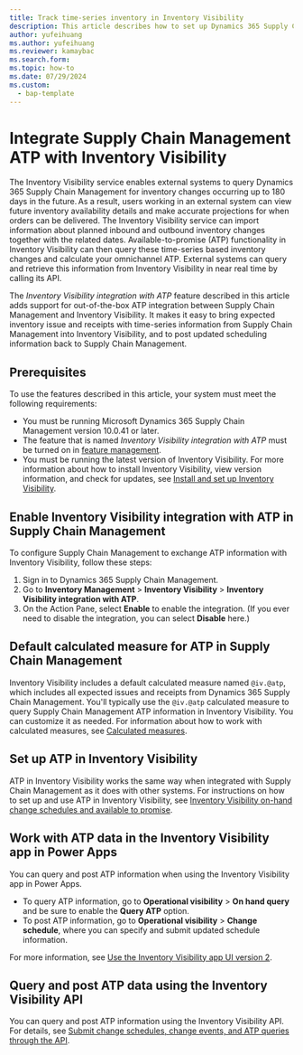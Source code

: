 ```yaml
---
title: Track time-series inventory in Inventory Visibility
description: This article describes how to set up Dynamics 365 Supply Chain Management inventory time-series data integration with Inventory Visibility so that you can query the projected inventory by date and calculate ATP
author: yufeihuang
ms.author: yufeihuang
ms.reviewer: kamaybac
ms.search.form:
ms.topic: how-to
ms.date: 07/29/2024
ms.custom: 
  - bap-template
---
```


# Integrate Supply Chain Management ATP with Inventory Visibility

The Inventory Visibility service enables external systems to query Dynamics 365 Supply Chain Management for inventory changes occurring up to 180 days in the future. As a result, users working in an external system can view future inventory availability details and make accurate projections for when orders can be delivered. The Inventory Visibility service can import information about planned inbound and outbound inventory changes together with the related dates. Available-to-promise (ATP) functionality in Inventory Visibility can then query these time-series based inventory changes and calculate your omnichannel ATP. External systems can query and retrieve this information from Inventory Visibility in near real time by calling its API.

The *Inventory Visibility integration with ATP* feature described in this article adds support for out-of-the-box ATP integration between Supply Chain Management and Inventory Visibility. It makes it easy to bring expected inventory issue and receipts with time-series information from Supply Chain Management into Inventory Visibility, and to post updated scheduling information back to Supply Chain Management.

## Prerequisites

To use the features described in this article, your system must meet the following requirements:

- You must be running Microsoft Dynamics 365 Supply Chain Management version 10.0.41 or later.
- The feature that is named *Inventory Visibility integration with ATP* must be turned on in [feature management](../../fin-ops-core/fin-ops/get-started/feature-management/feature-management-overview.md).
- You must be running the latest version of Inventory Visibility. <!--KFM: Can we provide a required version number? --> For more information about how to install Inventory Visibility, view version information, and check for updates, see [Install and set up Inventory Visibility](inventory-visibility-setup.md).

## Enable Inventory Visibility integration with ATP in Supply Chain Management

To configure Supply Chain Management to exchange ATP information with Inventory Visibility, follow these steps:

1. Sign in to Dynamics 365 Supply Chain Management.
1. Go to **Inventory Management** \> **Inventory Visibility** \> **Inventory Visibility integration with ATP**.
1. On the Action Pane, select **Enable** to enable the integration. (If you ever need to disable the integration, you can select **Disable** here.)

<!--KFM: We should describe the other information provided on this page (Status, Executed date, and Records to be posted to the Inventory) -->

## Default calculated measure for ATP in Supply Chain Management

Inventory Visibility includes a default calculated measure named `@iv.@atp`, which includes all expected issues and receipts from Dynamics 365 Supply Chain Management. You'll typically use the `@iv.@atp` calculated measure to query Supply Chain Management ATP information in Inventory Visibility. You can customize it as needed. For information about how to work with calculated measures, see [Calculated measures](inventory-visibility-configuration.md#calculated-measures).

## Set up ATP in Inventory Visibility

ATP in Inventory Visibility works the same way when integrated with Supply Chain Management as it does with other systems. For instructions on how to set up and use ATP in Inventory Visibility, see [Inventory Visibility on-hand change schedules and available to promise](inventory-visibility-available-to-promise.md).

## Work with ATP data in the Inventory Visibility app in Power Apps

You can query and post ATP information when using the Inventory Visibility app in Power Apps.

- To query ATP information, go to **Operational visibility** \> **On hand query** and be sure to enable the **Query ATP** option.
- To post ATP information, go to **Operational visibility** \> **Change schedule**, where you can specify and submit updated schedule information.

For more information, see [Use the Inventory Visibility app UI version 2](inventory-visibility-power-platform.md).

## Query and post ATP data using the Inventory Visibility API

You can query and post ATP information using the Inventory Visibility API. For details, see [Submit change schedules, change events, and ATP queries through the API](inventory-visibility-available-to-promise.md#api-urls).
